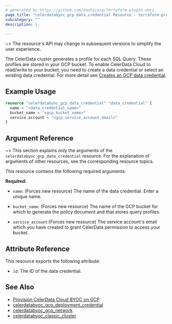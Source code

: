 ```yaml
---
# generated by https://github.com/hashicorp/terraform-plugin-docs
page_title: "celerdatabyoc_gcp_data_credential Resource - terraform-provider-celerdatabyoc"
subcategory: ""
description: |-
  
---
```


~> The resource's API may change in subsequent versions to simplify the user experience.

The CelerData cluster generates a profile for each SQL Query. These profiles are stored in your GCP bucket. To enable CelerData Cloud to read/write to your bucket, you need to create a data credential or select an existing data credential. For more detail see [Creates an GCP data credential](https://docs.celerdata.com/BYOC/docs/sql-reference/gcp/create_service_account_for_compute_engine/).

## Example Usage

```terraform
resource "celerdatabyoc_gcp_data_credential" "data_credential" {
  name = "<data_credential_name>"
  bucket_name = "<gcp_bucket_name>"
  service_account = "<gcp_service_account_email>"
}
```

## Argument Reference

~> This section explains only the arguments of the `celerdatabyoc_gcp_data_credential` resource. For the explanation of arguments of other resources, see the corresponding resource topics.

This resource contains the following required arguments:

**Required:**
- `name`: (Forces new resource) The name of the data credential. Enter a unique name.

- `bucket_name`: (Forces new resource) The name of the GCP bucket for which to generate the policy document and that stores query profiles.

- `service_account`:(Forces new resource) The service account`s email which you have created to grant CelerData permission to access your bucket.

## Attribute Reference

This resource exports the following attribute:

- `id`: The ID of the data credential.

## See Also

- [Provision CelerData Cloud BYOC on GCP](../guides/gcp_deployment_guide.md)
- [celerdatabyoc_gcp_deployment_credential](../resources/gcp_deployment_credential.md)
- [celerdatabyoc_gcp_network](../resources/gcp_network.md)
- [celerdatabyoc_classic_cluster](../resources/classic_cluster.md)